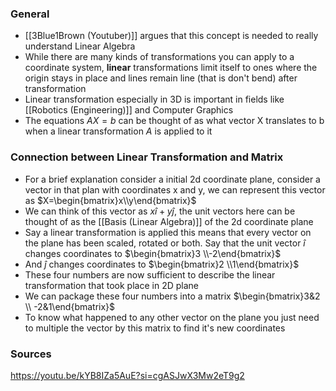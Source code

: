 ### General
- [[3Blue1Brown (Youtuber)]] argues that this concept is needed to really understand Linear Algebra
- While there are many kinds of transformations you can apply to a coordinate system, **linear** transformations limit itself to ones where the origin stays in place and lines remain line (that is don't bend) after transformation
- Linear transformation especially in 3D is important in fields like [[Robotics (Engineering)]] and Computer Graphics
- The equations $AX=b$ can be thought of as what vector X translates to b when a linear transformation $A$ is applied to it


### Connection between Linear Transformation and Matrix
- For a brief explanation consider a initial 2d coordinate plane, consider a vector in that plan with coordinates x and y, we can represent this vector as $X=\begin{bmatrix}x\\y\end{bmatrix}$
- We can think of this vector as $x\hat{i}+y\hat{j}$, the unit vectors here can be thought of as the [[Basis (Linear Algebra)]] of the 2d coordinate plane
- Say a linear transformation is applied this means that every vector on the plane has been scaled, rotated or both. Say that the unit vector $\hat{i}$ changes coordinates to $\begin{bmatrix}3 \\-2\end{bmatrix}$
- And $\hat{j}$ changes coordinates to $\begin{bmatrix}2 \\1\end{bmatrix}$
- These four numbers are now sufficient to describe the linear transformation that took place in 2D plane
- We can package these four numbers into a matrix $\begin{bmatrix}3&2 \\ -2&1\end{bmatrix}$
- To know what happened to any other vector on the plane you just need to multiple the vector by this matrix to find it's new coordinates 
### Sources
https://youtu.be/kYB8IZa5AuE?si=cgASJwX3Mw2eT9g2